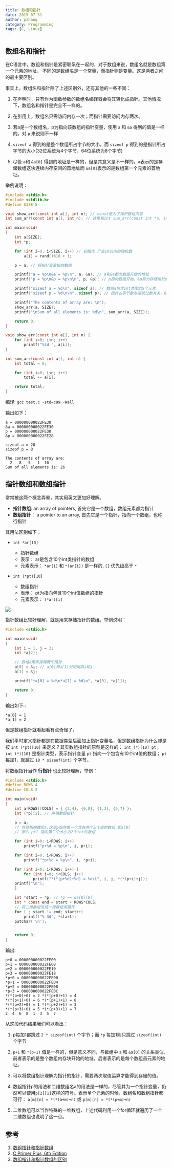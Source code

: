 ```yaml
---
title: 数组和指针
date: 2015-07-31
author: pzhang
category: Programming
tags: [C, Linux] 
---
```


## 数组名和指针

在C语言中，数组和指针是紧密联系在一起的，对于数组来说，数组名就是数组第一个元素的地址，
不同的是数组名是一个常量，而指针则是变量。这是两者之间的最主要区别。

事实上，数组名和指针除了上述区别外，还有其他的一些不同：

1. 在声明时，只有作为函数参数的数组名编译器会将其转化成指针。其他情况下，数组名和指针是完全不一样的。

2. 在引用上，数组名只需访问内存一次；而指针需要访问内存两次。

3. 若a是一个数组名，p为指向该数组的指针变量，使用 `a` 和 `&a` 得到的值是一样的。对 `p` 来说则不一样

4. `sizeof a` 得到的是整个数组所占字节的大小，而 `sizeof p` 得到的是指针所占字节的大小(32位系统为4个字节，64位系统为8个字节)

5. 尽管 `a`和 `&a[0]` 得到的地址是一样的，但是其意义是不一样的，`a`表示的是存储数组这块连续内存空间的首地址而 `&a[0]`表示的是数组第一个元素的首地址。
   
<!--more-->

举例说明：

``` c
#include <stdio.h>
#include <stdlib.h>
#define SIZE 5

void show_arr(const int a[], int n); // const是为了保护数组内容
int sum_arr(const int a[], int n); // 这里和int sum_arr(const int *a, int n)是一样的

int main(void)
{
    int a[SIZE];
    int *p;

    for (int i=0; i<SIZE; i++) // 初始化 产生10以内的随机数
        a[i] = rand()%10 + 1;

    p = a; // 将指针变量指向数组

    printf("a = %p\n&a = %p\n", a, &a); // a和&a都为数组开始的地址
    printf("p = %p\n&p = %p\n\n", p, &p); // p指向数组开始，&p则为存储指针p的地址

    printf("sizeof a = %d\n", sizeof a); // 数组a包含int类型的5个元素
    printf("sizeof p = %d\n\n", sizeof p); // 指针占字节数与系统位数有关，64位系统占8个字节

    printf("The contents of array are: \n");
    show_arr(a, SIZE);
    printf("\nSum of all elements is: %d\n", sum_arr(a, SIZE));

    return 0;
}

void show_arr(const int a[], int n) {
    for (int i=0; i<n; i++)
        printf("%3d ", a[i]);
}

int sum_arr(const int a[], int n) {
    int total = 0;

    for (int i=0; i<n; i++)
        total += a[i];

    return total;
}
```

编译: `gcc test.c -std=c99 -Wall`

输出如下：

    a = 000000000022FE30
    &a = 000000000022FE30
    p = 000000000022FE30
    &p = 000000000022FE28

    sizeof a = 20
    sizeof p = 8

    The contents of array are:
      2   8   5   1  10
    Sum of all elements is: 26

## 指针数组和数组指针

常常被这两个概念弄晕，其实用英文更加好理解。

- **指针数组**:  an array of pointers, 首先它是一个数组，数组元素都为指针
- **数组指针**： a pointer to an array, 首先它是一个指针，指向一个数组，也称行指针
  
其用法区别如下：

+ `int *ar[10]`
    * 指针数组
    * 表示： ar是包含10个int类指针的数组
    * 元素表示： `*ar[i]` 和 `*(ar[i])` 是一样的,  `[]` 优先级高于 `*`


+ `int (*pt)[10]`
    * 数组指针
    * 表示： pt为指向包含10个int值数组的指针
    * 元素表示： `(*ar)[i]`


![](/images/2015073100.png)

指针数组比较好理解，就是用来存储指针的数组。举例说明：

``` c
#include <stdio.h>

int main(void)
{
    int i = 1, j = 2;
    int *a[2];

    // 数组a用来存储两个指针
    a[0] = &i; // a[0]和a[1]分别指向i和j
    a[1] = &j;

    printf("*a[0] = %d\n*a[1] = %d\n", *a[0], *a[1]);

    return 0;
}
```
输出如下::

    *a[0] = 1
    *a[1] = 2


但是数组指针就看起看有点奇怪了。

我们平时定义指针都是在数据类型后面加上指针变量名，但是数组指针为什么却是按
`int (*pt)[10]` 来定义？其实数组指针的原型是这样的： `int (*)[10] pt` ,
`int (*)[10]` 是指针类型，表示指针变量 `pt` 指向一个包含有10个int值的数组； `pt` 每加1，就跳过 `10 * sizeof(int)` 个字节。

将数组指针当作 **行指针** 也比较好理解，举例：

``` c
#include <stdio.h>
#define ROWS 4
#define COLS 2

int main(void)
{
    int a[ROWS][COLS] = { {2,4}, {6,8}, {1,3}, {5,7} };
    int (*p)[2]; // 声明数组指针

    p = a;
    // 将其指向数组a,这里p指向第一个含有两个int值的数组,即a[0]
    // 那么 p+1 指向第二个大小为2个int的数组

    for (int i=0; i<ROWS; i++)
        printf("p+%d = %p\n", i, p+i);

    for (int i=0; i<ROWS; i++)
        printf("*p+%d = %p\n", i, *p+i);

    for (int i=0; i<ROWS; i++) {
        for (int j=0; j<COLS; j++)
            printf("*(*(p+%d)+%d) = %d\t", i, j, *(*(p+i)+j));
    printf("\n");
    }

    int *start = *p; // *p == &a[0][0]
    int * const end = start + ROWS*COLS;
    // 将二维数组当成一维数组来循环
    for ( ; start != end; start++)
        printf("%-3d", *start);
    putchar('\n');


    return 0;
}
```

输出:

    p+0 = 000000000022FE00
    p+1 = 000000000022FE08
    p+2 = 000000000022FE10
    p+3 = 000000000022FE18
    *p+0 = 000000000022FE00
    *p+1 = 000000000022FE04
    *p+2 = 000000000022FE08
    *p+3 = 000000000022FE0C
    *(*(p+0)+0) = 2 *(*(p+0)+1) = 4
    *(*(p+1)+0) = 6 *(*(p+1)+1) = 8
    *(*(p+2)+0) = 1 *(*(p+2)+1) = 3
    *(*(p+3)+0) = 5 *(*(p+3)+1) = 7
    2  4  6  8  1  3  5  7


从这段代码结果我们可以看出：

1. p每加1都跳过 `2 * sizeof(int)` 个字节；而 `*p` 每加1则只跳过  `sizeof(int)` 个字节

2. `p+1` 和 `*(p+1)` 值是一样的，但是意义不同，与数组中 `a` 和 `&a[0]` 的关系类似,前者表示的是整个数组内存块开始的地址，后者表示的是每个数组首元素的地址。

3. 可以将数组指针理解为指针的指针，需要两次取值运算才能得到存储的值。

4. 数组指针p的用法和二维数组名a的用法是一样的，尽管其为一个指针变量，仍然可以使用`p[2][1]`这样的符号。表示单个元素的时候，数组名和数组指针都可行： `a[m][n] = *(*(a+m)+n)` 或 `p[m][n] = *(*(p+m)+n)`

5. 二维数组可以当作特殊的一维数组，上述代码利用一个for循环就遍历了一个二维数组也说明了这一点。
   

## 参考

1. [数组指针和指针数组](http://blog.csdn.net/touch_2011/article/details/6966980)
2. [C Primer Plus, 6th Edition](http://www.informit.com/store/c-primer-plus-9780321928429)
3. [数组指针和指针数组的区别](http://www.cnblogs.com/mq0036/p/3382732.html)
